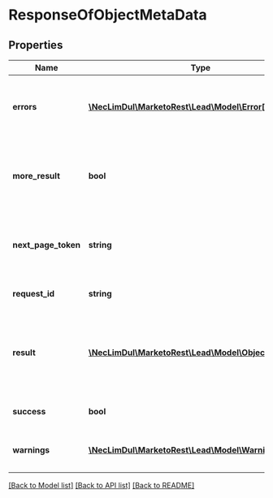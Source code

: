 # ResponseOfObjectMetaData

## Properties

Name | Type | Description | Notes
------------ | ------------- | ------------- | -------------
**errors** | [**\NecLimDul\MarketoRest\Lead\Model\Error[]**](Error.md) | Array of errors that occurred if the request was unsuccessful |
**more_result** | **bool** | Boolean indicating if there are more results in subsequent pages | [optional]
**next_page_token** | **string** | Paging token given if the result set exceeded the allowed batch size | [optional]
**request_id** | **string** | Id of the request made |
**result** | [**\NecLimDul\MarketoRest\Lead\Model\ObjectMetaData[]**](ObjectMetaData.md) | Array of results for individual records in the operation, may be empty |
**success** | **bool** | Whether the request succeeded |
**warnings** | [**\NecLimDul\MarketoRest\Lead\Model\Warning[]**](Warning.md) | Array of warnings given for the operation |

[[Back to Model list]](../../README.md#models) [[Back to API list]](../../README.md#endpoints) [[Back to README]](../../README.md)
